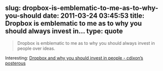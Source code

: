 slug: dropbox-is-emblematic-to-me-as-to-why-you-should
date: 2011-03-24 03:45:53
title: Dropbox is emblematic to me as to why you should always invest in...
type: quote
---

> Dropbox is emblematic to me as to why you should always invest in people over ideas.

Interesting: [Dropbox and why you should invest in people - cdixon’s posterous](http://cdixon.posterous.com/dropbox-and-why-you-should-invest-in-people)
